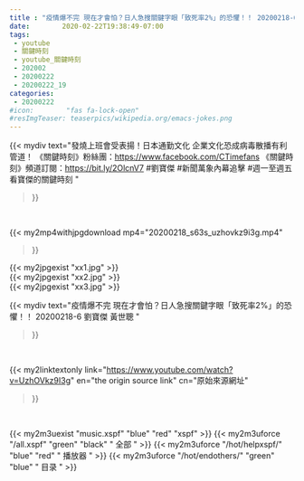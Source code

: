 ```yaml
---
title : "疫情爆不完 現在才會怕？日人急搜關鍵字眼「致死率2%」的恐懼！！ 20200218-6 劉寶傑 黃世聰 "
date:        2020-02-22T19:38:49-07:00
tags:
 - youtube
 - 關鍵時刻
 - youtube_關鍵時刻
 - 202002
 - 20200222
 - 20200222_19
categories:
 - 20200222
#icon:        "fas fa-lock-open"
#resImgTeaser: teaserpics/wikipedia.org/emacs-jokes.png
---
```


{{< mydiv text="發燒上班會受表揚！日本通勤文化 企業文化恐成病毒散播有利管道！  《關鍵時刻》粉絲團：https://www.facebook.com/CTimefans 《關鍵時刻》頻道訂閱：https://bit.ly/2OlcnV7  #劉寶傑 #新聞萬象內幕追擊 #週一至週五看寶傑的關鍵時刻 "
>}}
<br>


{{< my2mp4withjpgdownload mp4="20200218_s63s_uzhovkz9i3g.mp4"
>}}

{{< my2jpgexist "xx1.jpg" >}}<br>
{{< my2jpgexist "xx2.jpg" >}}<br>
{{< my2jpgexist "xx3.jpg" >}}<br>



{{< mydiv text="疫情爆不完 現在才會怕？日人急搜關鍵字眼「致死率2%」的恐懼！！ 20200218-6 劉寶傑 黃世聰 "
>}}
<br>

{{< my2linktextonly link="https://www.youtube.com/watch?v=UzhOVkz9I3g"
en="the origin source link" cn="原始來源網址"
>}}


<br>

{{< my2m3uexist "music.xspf"        "blue"   "red"    "xspf" >}} {{< my2m3uforce "/all.xspf"         "green"  "black"  " 全部 " >}} {{< my2m3uforce "/hot/helpxspf/"    "blue"   "red"    " 播放器 " >}} {{< my2m3uforce "/hot/endothers/"   "green"  "blue"   " 目录 " >}} 
